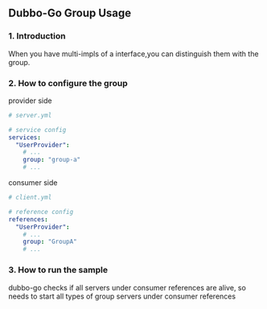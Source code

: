 ## Dubbo-Go Group Usage

### 1. Introduction

When you have multi-impls of a interface,you can distinguish them with the group.

### 2. How to configure the group

provider side

```yaml
# server.yml

# service config
services:
  "UserProvider":
    # ...
    group: "group-a"
    # ...
```

consumer side

```yaml
# client.yml

# reference config
references:
  "UserProvider":
    # ...
    group: "GroupA"
    # ...
```

### 3. How to run the sample
dubbo-go checks if all servers under consumer references are alive, so needs to start all types of group servers under consumer references
